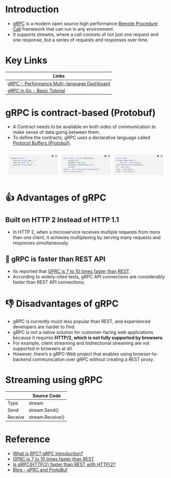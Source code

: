 # Introduction
- [gRPC](https://grpc.io) is a modern open source high performance [Remote Procedure Call](https://www.geeksforgeeks.org/remote-procedure-call-rpc-in-operating-system/) framework that can run in any environment.
- It supports streams, where a call consists of not just one request and one response, but a series of requests and responses over time.

# Key Links

| Links                                                                                                                              |
|------------------------------------------------------------------------------------------------------------------------------------|
| [gRPC - Performance Multi-language Dashboard](https://performance-dot-grpc-testing.appspot.com/explore?dashboard=5180705743044608) |
| [gRPC in Go - Basic Tutorial](https://grpc.io/docs/languages/go/basics/)                                                           |

# gRPC is contract-based (Protobuf)
- A Contract needs to be available on both sides of communication to make sense of data going between them. 
- To define the contracts, gRPC uses a declarative language called [Protocol Buffers (Protobuf)](../SerializationFrameworks/ProtocolBuffers.md).

![img.png](../SerializationFrameworks/assets/protobuf_img.png)

# :thumbsup: Advantages of gRPC

## Built on HTTP 2 Instead of HTTP 1.1 
- In HTTP 2, when a microservice receives multiple requests from more than one client, it achieves multiplexing by serving many requests and responses simultaneously.

## :rocket: gRPC is faster than REST API
- Its reported that [GPRC is 7 to 10 times faster than REST](https://blog.dreamfactory.com/grpc-vs-rest-how-does-grpc-compare-with-traditional-rest-apis/).
- According to widely-cited tests, gRPC API connections are considerably faster than REST API connections.

# :thumbsdown: Disadvantages of gRPC
- gRPC is currently much less popular than REST, and experienced developers are harder to find.
- gRPC is not a native solution for customer-facing web applications because it requires **HTTP/2, which is not fully supported by browsers**. 
- For example, client streaming and bidirectional streaming are not supported in browsers at all.
- However, there’s a gRPC-Web project that enables using browser-to-backend communication over gRPC without creating a REST proxy.

# Streaming using gRPC

|         | Source Code      |
|---------|------------------|
| Type    | stream           |
| Send    | stream.Send()    |
| Receive | stream.Receive() |

# Reference
- [What is RPC? gRPC Introduction?](https://www.youtube.com/watch?v=gnchfOojMk4)
- [GPRC is 7 to 10 times faster than REST](https://blog.dreamfactory.com/grpc-vs-rest-how-does-grpc-compare-with-traditional-rest-apis/)
- [Is gRPC(HTTP/2) faster than REST with HTTP/2?](https://stackoverflow.com/questions/44877606/is-grpchttp-2-faster-than-rest-with-http-2)
- [Blog - gPRC and ProtoBuf](https://clement-jean.github.io/)
